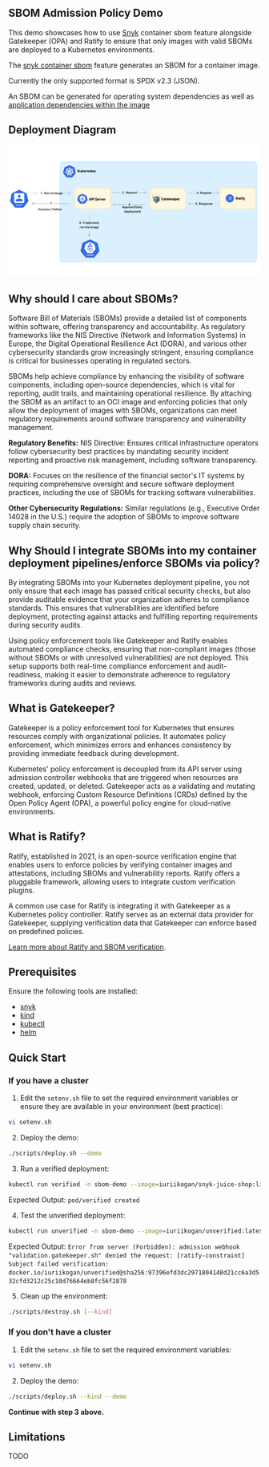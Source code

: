 ## SBOM Admission Policy Demo

This demo showcases how to use [Snyk](snyk.io) container sbom feature alongside Gatekeeper (OPA) and Ratify to ensure that only images with valid SBOMs are deployed to a Kubernetes environments.

The [snyk container sbom](https://docs.snyk.io/snyk-cli/commands/container-sbom) feature generates an SBOM for a container image.

Currently the only supported format is SPDX v2.3 (JSON).

An SBOM can be generated for operating system dependencies as well as [application dependencies within the image](https://docs.snyk.io/scan-with-snyk/snyk-container/use-snyk-container/detect-application-vulnerabilities-in-container-images)

## Deployment Diagram

![deployment diagram sample](image.png)

## Why should I care about SBOMs?

Software Bill of Materials (SBOMs) provide a detailed list of components within software, offering transparency and accountability. As regulatory frameworks like the NIS Directive (Network and Information Systems) in Europe, the Digital Operational Resilience Act (DORA), and various other cybersecurity standards grow increasingly stringent, ensuring compliance is critical for businesses operating in regulated sectors.

SBOMs help achieve compliance by enhancing the visibility of software components, including open-source dependencies, which is vital for reporting, audit trails, and maintaining operational resilience. By attaching the SBOM as an artifact to an OCI image and enforcing policies that only allow the deployment of images with SBOMs, organizations can meet regulatory requirements around software transparency and vulnerability management.

**Regulatory Benefits:**
NIS Directive: Ensures critical infrastructure operators follow cybersecurity best practices by mandating security incident reporting and proactive risk management, including software transparency.

**DORA:** Focuses on the resilience of the financial sector's IT systems by requiring comprehensive oversight and secure software deployment practices, including the use of SBOMs for tracking software vulnerabilities.

**Other Cybersecurity Regulations:** Similar regulations (e.g., Executive Order 14028 in the U.S.) require the adoption of SBOMs to improve software supply chain security.

## Why Should I integrate SBOMs into my container deployment pipelines/enforce SBOMs via policy?

By integrating SBOMs into your Kubernetes deployment pipeline, you not only ensure that each image has passed critical security checks, but also provide auditable evidence that your organization adheres to compliance standards. This ensures that vulnerabilities are identified before deployment, protecting against attacks and fulfilling reporting requirements during security audits.

Using policy enforcement tools like Gatekeeper and Ratify enables automated compliance checks, ensuring that non-compliant images (those without SBOMs or with unresolved vulnerabilities) are not deployed. This setup supports both real-time compliance enforcement and audit-readiness, making it easier to demonstrate adherence to regulatory frameworks during audits and reviews.

## What is Gatekeeper?

Gatekeeper is a policy enforcement tool for Kubernetes that ensures resources comply with organizational policies. It automates policy enforcement, which minimizes errors and enhances consistency by providing immediate feedback during development.

Kubernetes' policy enforcement is decoupled from its API server using admission controller webhooks that are triggered when resources are created, updated, or deleted. Gatekeeper acts as a validating and mutating webhook, enforcing Custom Resource Definitions (CRDs) defined by the Open Policy Agent (OPA), a powerful policy engine for cloud-native environments.

## What is Ratify?

Ratify, established in 2021, is an open-source verification engine that enables users to enforce policies by verifying container images and attestations, including SBOMs and vulnerability reports. Ratify offers a pluggable framework, allowing users to integrate custom verification plugins.

A common use case for Ratify is integrating it with Gatekeeper as a Kubernetes policy controller. Ratify serves as an external data provider for Gatekeeper, supplying verification data that Gatekeeper can enforce based on predefined policies.

[Learn more about Ratify and SBOM verification](https://ratify.dev/docs/plugins/verifier/sbom#sbom-with-license-and-package-validation).

## Prerequisites

Ensure the following tools are installed:

- [snyk](https://snyk.io/docs/cli/getting-started)
- [kind](https://kind.sigs.k8s.io/docs/user/quick-start/)
- [kubectl](https://kubernetes.io/docs/tasks/tools/install-kubectl/)
- [helm](https://helm.sh/docs/intro/install/)

## Quick Start

### If you have a cluster

1. Edit the `setenv.sh` file to set the required environment variables or ensure they are available in your environment (best practice):

```bash
vi setenv.sh
```

2. Deploy the demo:

```bash
./scripts/deploy.sh --demo
```

3. Run a verified deployment:

```bash
kubectl run verified -n sbom-demo --image=iuriikogan/snyk-juice-shop:linux-amd64
```

Expected Output: `pod/verified created`

4. Test the unverified deployment:

```bash
kubectl run unverified -n sbom-demo --image=iuriikogan/unverified:latest
```

Expected Output: `Error from server (Forbidden): admission webhook "validation.gatekeeper.sh" denied the request: [ratify-constraint] Subject failed verification: docker.io/iuriikogan/unverified@sha256:97396efd3dc2971804148d21cc6a3d532cfd3212c25c10d76664eb8fc56f2878`

5. Clean up the environment:
```bash
./scripts/destroy.sh [--kind]
```

### If you don't have a cluster

1. Edit the `setenv.sh` file to set the required environment variables:

```bash
vi setenv.sh
```

2. Deploy the demo:

```bash
./scripts/deploy.sh --kind --demo
```

**Continue with step 3 above.**

## Limitations
TODO
